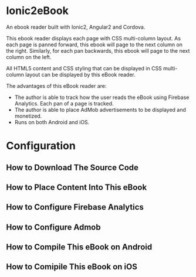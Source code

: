 # Ionic2eBook
An ebook reader built with Ionic2, Angular2 and Cordova.

This ebook reader displays each page with CSS multi-column layout. As each page is panned forward, this ebook will page to the next column on the right. Similarly, for each pan backwards, this ebook will page to the next column on the left.

All HTML5 content and CSS styling that can be displayed in CSS multi-column layout can be displayed by this eBook reader.

The advantages of this eBook reader are:
- The author is able to track how the user reads the eBook using Firebase Analytics. Each pan of a page is tracked.
- The author is able to place AdMob advertisements to be displayed and monetized.
- Runs on both Android and iOS.

# Configuration
## How to Download The Source Code

## How to Place Content Into This eBook

## How to Configure Firebase Analytics

## How to Configure Admob

## How to Compile This eBook on Android

## How to Comipile This eBook on iOS
